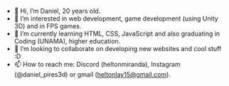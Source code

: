 - 👋 Hi, I’m Daniel, 20 years old.
- 👀 I’m interested in web development, game development (using Unity 3D) and in FPS games.
- 🌱 I’m currently learning HTML, CSS, JavaScript and also graduating in Coding (UNAMA), higher education.
- 💞️ I’m looking to collaborate on developing new websites and cool stuff :D
- 📫 How to reach me: Discord (heltonmiranda), Instagram (@daniel_pires3d) or gmail (heltonlay15@gmail.com).

<!---
Heltonlay/Heltonlay is a ✨ special ✨ repository because its `README.md` (this file) appears on your GitHub profile.
You can click the Preview link to take a look at your changes.
--->
